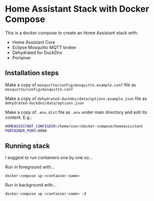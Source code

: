 # Home Assistant Stack with Docker Compose

This is a docker compose to create an Home Assistant stack with:

- Home Assistant Core
- Eclipse Mosquitto MQTT broker
- Dehydrated for DuckDns
- Portainer

## Installation steps

Make a copy of `mosquitto/config/mosquitto.example.conf` file as `mosquitto/config/mosquitto.conf`

Make a copy of `dehydrated-duckdns/data/options.example.json` file as `dehydrated-duckdns/data/options.json`

Make a copy of `.env.dist` file as `.env` under main directory and edit its content. E.g.:

```bash
HOMEASSISTANT_CONFIGDIR=/home/user/docker-compose/homeassistant
PORTAINER_PORT=9000
```

## Running stack

I suggest to run containers one by one so...

Run in foreground with...

`docker-compose up <container-name>`

Run in background with...

`docker-compose up <container-name> -d`